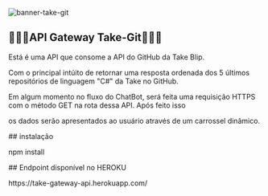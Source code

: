 ![banner-take-git](https://user-images.githubusercontent.com/86637866/124165725-82c7e080-da78-11eb-878a-ca4296516d92.png)
<h2>🚀🚀🚀API Gateway Take-Git👨🏿‍🚀</h2>
<p>Está é uma API que consome a API do GitHub da Take Blip.</p>
<p>Com o principal intúito de retornar uma resposta ordenada dos 5 últimos repositórios de linguagem "C#" da Take no GitHub.</p>
<p>Em algum momento no fluxo do ChatBot, será feita uma requisição HTTPS com o método GET na rota dessa API. Após feito isso</p>
<p>os dados serão apresentados ao usuário através de um carrossel dinâmico.</p>
## instalação
<p>npm install</p>
## Endpoint disponível no HEROKU
<p>https://take-gateway-api.herokuapp.com/</p>

